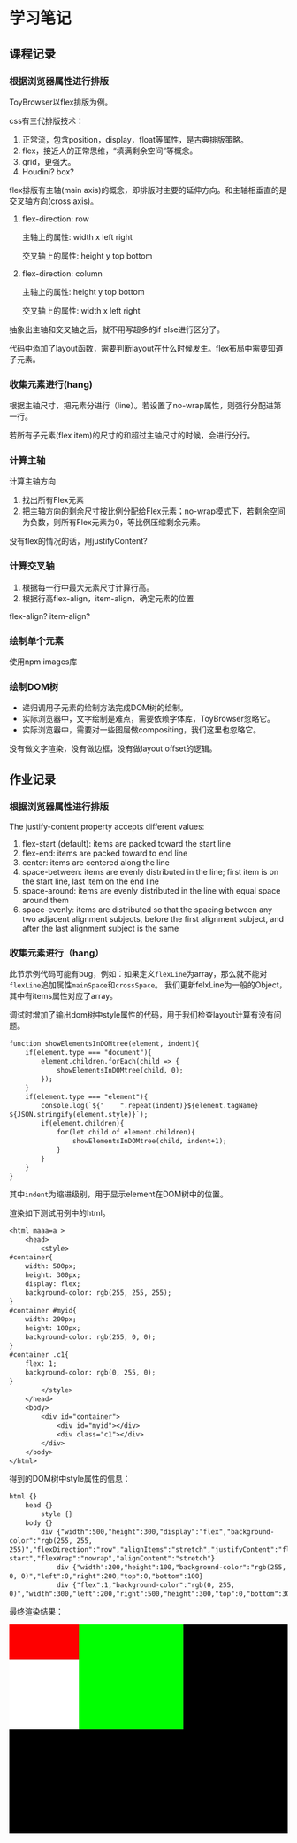 # 学习笔记

## 课程记录
### 根据浏览器属性进行排版
ToyBrowser以flex排版为例。

css有三代排版技术：
1. 正常流，包含position，display，float等属性，是古典排版策略。
2. flex，接近人的正常思维，“填满剩余空间”等概念。 
3. grid，更强大。
4. Houdini? box? 

flex排版有主轴(main axis)的概念，即排版时主要的延伸方向。和主轴相垂直的是交叉轴方向(cross axis)。
1. flex-direction: row
   
   主轴上的属性: width x left right

   交叉轴上的属性: height y top bottom

2. flex-direction: column
   
   主轴上的属性: height y top bottom

   交叉轴上的属性: width x left right

抽象出主轴和交叉轴之后，就不用写超多的if else进行区分了。

代码中添加了layout函数，需要判断layout在什么时候发生。flex布局中需要知道子元素。


### 收集元素进行(hang)
根据主轴尺寸，把元素分进行（line）。若设置了no-wrap属性，则强行分配进第一行。

若所有子元素(flex item)的尺寸的和超过主轴尺寸的时候，会进行分行。

### 计算主轴
计算主轴方向
1. 找出所有Flex元素
2. 把主轴方向的剩余尺寸按比例分配给Flex元素；no-wrap模式下，若剩余空间为负数，则所有Flex元素为0，等比例压缩剩余元素。

没有flex的情况的话，用justifyContent?

### 计算交叉轴
1. 根据每一行中最大元素尺寸计算行高。
2. 根据行高flex-align，item-align，确定元素的位置

flex-align? item-align?

### 绘制单个元素
使用npm images库

### 绘制DOM树
* 递归调用子元素的绘制方法完成DOM树的绘制。
* 实际浏览器中，文字绘制是难点，需要依赖字体库，ToyBrowser忽略它。
* 实际浏览器中，需要对一些图层做compositing，我们这里也忽略它。

没有做文字渲染，没有做边框，没有做layout offset的逻辑。


## 作业记录
### 根据浏览器属性进行排版
The justify-content property accepts different values:

1. flex-start (default): items are packed toward the start line
2. flex-end: items are packed toward to end line
3. center: items are centered along the line
4. space-between: items are evenly distributed in the line; first item is on the start line, last item on the end line
5. space-around: items are evenly distributed in the line with equal space around them
6. space-evenly: items are distributed so that the spacing between any two adjacent alignment subjects, before the first alignment subject, and after the last alignment subject is the same

### 收集元素进行（hang）
此节示例代码可能有bug，例如：如果定义`flexLine`为array，那么就不能对`flexLine`追加属性`mainSpace`和`crossSpace`。
我们更新felxLine为一般的Object，其中有items属性对应了array。

调试时增加了输出dom树中style属性的代码，用于我们检查layout计算有没有问题。
```
function showElementsInDOMtree(element, indent){
    if(element.type === "document"){
        element.children.forEach(child => {
            showElementsInDOMtree(child, 0);
        });
    }
    if(element.type === "element"){
        console.log(`${"    ".repeat(indent)}${element.tagName} ${JSON.stringify(element.style)}`);
        if(element.children){
            for(let child of element.children){
                showElementsInDOMtree(child, indent+1);
            }
        }
    }
}
```
其中`indent`为缩进级别，用于显示element在DOM树中的位置。

渲染如下测试用例中的html。
```
<html maaa=a >
    <head>
        <style>
#container{
    width: 500px;
    height: 300px;
    display: flex;
    background-color: rgb(255, 255, 255);
}
#container #myid{
    width: 200px;
    height: 100px;
    background-color: rgb(255, 0, 0);
}
#container .c1{
    flex: 1;
    background-color: rgb(0, 255, 0);
}
        </style>
    </head>
    <body>
        <div id="container">
            <div id="myid"></div>
            <div class="c1"></div>
        </div>
    </body>
</html>
```
得到的DOM树中style属性的信息：
```
html {}
    head {}
        style {}
    body {}
        div {"width":500,"height":300,"display":"flex","background-color":"rgb(255, 255, 255)","flexDirection":"row","alignItems":"stretch","justifyContent":"flex-start","flexWrap":"nowrap","alignContent":"stretch"}
            div {"width":200,"height":100,"background-color":"rgb(255, 0, 0)","left":0,"right":200,"top":0,"bottom":100}
            div {"flex":1,"background-color":"rgb(0, 255, 0)","width":300,"left":200,"right":500,"height":300,"top":0,"bottom":300}
```

最终渲染结果：

![alt text](https://github.com/waleking/Frontend-03-Template/blob/master/week04/assignments/viewport.jpg?raw=true)
